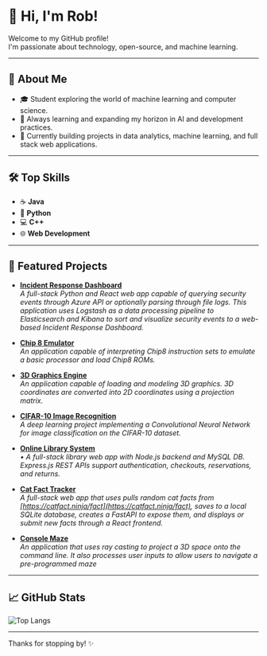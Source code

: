 # 👋 Hi, I'm Rob!

Welcome to my GitHub profile!  
I'm passionate about technology, open-source, and machine learning.

---

## 🚀 About Me

- 🎓 Student exploring the world of machine learning and computer science.
- 🌱 Always learning and expanding my horizon in AI and development practices.
- 🔭 Currently building projects in data analytics, machine learning, and full stack web applications.

---

## 🛠️ Top Skills

- ☕ **Java**
- 🐍 **Python**
- 💻 **C++**
- 🌐 **Web Development**

---

## 🌟 Featured Projects

- [**Incident Response Dashboard**](https://github.com/DanielsRT/Chip8Emulator)  
  *A full-stack Python and React web app capable of querying security events through Azure API or optionally parsing through file logs. This application uses Logstash as a data processing pipeline to Elasticsearch and Kibana to sort and visualize security events to a web-based Incident Response Dashboard.* 

- [**Chip 8 Emulator**](https://github.com/DanielsRT/Chip8Emulator)  
  *An application capable of interpreting Chip8 instruction sets to emulate a basic processor and load Chip8 ROMs.*  

- [**3D Graphics Engine**](https://github.com/DanielsRT/GraphicsEngine3D)  
  *An application capable of loading and modeling 3D graphics. 3D coordinates are converted into 2D coordinates using a projection matrix.*  
  
- [**CIFAR-10 Image Recognition**](https://github.com/DanielsRT/cifar10-cnn-classifier)  
  *A deep learning project implementing a Convolutional Neural Network for image classification on the CIFAR-10 dataset.*  

- [**Online Library System**](https://github.com/DanielsRT/OnlineLibrarySystem)  
  *•	A full-stack library web app with Node.js backend and MySQL DB. Express.js REST APIs support authentication, checkouts, reservations, and returns.*  

- [**Cat Fact Tracker**](https://github.com/DanielsRT/CatFactTracker)  
  *A full-stack web app that uses pulls random cat facts from [https://catfact.ninja/fact](https://catfact.ninja/fact), saves to a local SQLite database, creates a FastAPI to expose them, and displays or submit new facts through a React frontend.*

- [**Console Maze**](https://github.com/DanielsRT/ConsoleMaze)  
  *An application that uses ray casting to project a 3D space onto the command line. It also processes user inputs to allow users to navigate a pre-programmed maze*
  
---

## 📈 GitHub Stats

![Top Langs](https://github-readme-stats.vercel.app/api/top-langs/?username=DanielsRT&layout=compact&theme=radical)

---

Thanks for stopping by! ✨  
